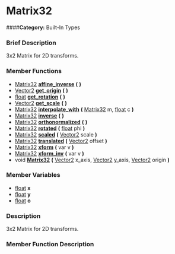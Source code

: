 #  Matrix32  
####**Category:** Built-In Types

###  Brief Description  
3x2 Matrix for 2D transforms.

###  Member Functions 
  * [Matrix32](class_matrix32)  **[affine&#95;inverse](#affine_inverse)**  **(** **)**
  * [Vector2](class_vector2)  **[get&#95;origin](#get_origin)**  **(** **)**
  * [float](class_float)  **[get&#95;rotation](#get_rotation)**  **(** **)**
  * [Vector2](class_vector2)  **[get&#95;scale](#get_scale)**  **(** **)**
  * [Matrix32](class_matrix32)  **[interpolate&#95;with](#interpolate_with)**  **(** [Matrix32](class_matrix32) m, [float](class_float) c  **)**
  * [Matrix32](class_matrix32)  **[inverse](#inverse)**  **(** **)**
  * [Matrix32](class_matrix32)  **[orthonormalized](#orthonormalized)**  **(** **)**
  * [Matrix32](class_matrix32)  **[rotated](#rotated)**  **(** [float](class_float) phi  **)**
  * [Matrix32](class_matrix32)  **[scaled](#scaled)**  **(** [Vector2](class_vector2) scale  **)**
  * [Matrix32](class_matrix32)  **[translated](#translated)**  **(** [Vector2](class_vector2) offset  **)**
  * [Matrix32](class_matrix32)  **[xform](#xform)**  **(** var v  **)**
  * [Matrix32](class_matrix32)  **[xform&#95;inv](#xform_inv)**  **(** var v  **)**
  * void  **[Matrix32](#Matrix32)**  **(** [Vector2](class_vector2) x_axis, [Vector2](class_vector2) y_axis, [Vector2](class_vector2) origin  **)**

###  Member Variables  
  * [float](class_float) **x**
  * [float](class_float) **y**
  * [float](class_float) **o**

###  Description  
3x2 Matrix for 2D transforms.

###  Member Function Description  
